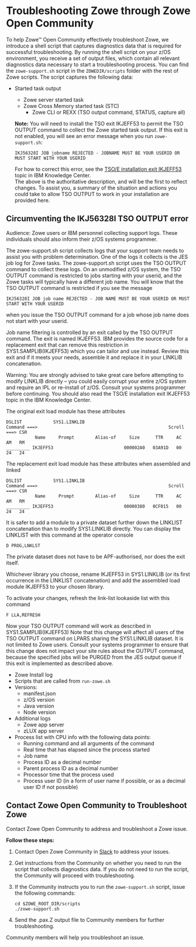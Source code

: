 # Troubleshooting Zowe through Zowe Open Community

To help Zowe&trade; Open Community effectively troubleshoot Zowe, we introduce a shell script that captures diagnostics data that is required for successful troubleshooting. By running the shell script on your z/OS environment, you receive a set of output files, which contain all relevant diagnostics data necessary to start a troubleshooting process. You can find the `zowe-support.sh` script in the `ZOWEDIR/scripts` folder with the rest of Zowe scripts. The script captures the following data:

 - Started task output
    - Zowe server started task
    - Zowe Cross Memory started task (STC)
        - Zowe CLI or REXX (TSO output command, STATUS, capture all)
    
    **Note:** You will need to install the TSO exit IKJEFF53 to permit the TSO OUTPUT command to collect the Zowe started task output.  If this exit is not enabled, you will see an error message when you run `zowe-support.sh`:
    
     ```
    IKJ56328I JOB jobname REJECTED - JOBNAME MUST BE YOUR USERID OR MUST START WITH YOUR USERID
    ```
    For how to correct this error, see the [TSO/E installation exit IKJEFF53](https://www.ibm.com/support/knowledgecenter/SSLTBW_2.2.0/com.ibm.zos.v2r2.e0ze100/ikjeff53.htm) topic in IBM Knowledge Center.  
    The above is the authoritative description, and will be the first to reflect changes.  To assist you, a summary of the situation and actions you could take to allow TSO OUTPUT to work in your installation are provided here.
    
## Circumventing the IKJ56328I TSO OUTPUT error

Audience: Zowe users or IBM personnel collecting support logs.  These individuals should also inform their z/OS systems programmer.  

The zowe-support.sh script collects logs that your support team needs to assist you with problem determination.  One of the logs it collects is the JES job log for Zowe tasks.  The zowe-support.sh script uses the TSO OUTPUT command to collect these logs.  On an unmodified z/OS system, the TSO OUTPUT command is restricted to jobs starting with your userid, and the Zowe tasks will typically have a different job name.  You will know that the TSO OUTPUT command is restricted if you see the message 

```
IKJ56328I JOB job name REJECTED - JOB NAME MUST BE YOUR USERID OR MUST START WITH YOUR USERID
```
when you issue the TSO OUTPUT command for a job whose job name does not start with your userid.   

Job name filtering is controlled by an exit called by the TSO OUTPUT command.  The exit is named IKJEFF53.  IBM provides the source code for a replacement exit that can remove this restriction in SYS1.SAMPLIB(IKJEFF53) which you can tailor and use instead.  Review this exit and if it meets your needs, assemble it and replace it in your LINKLIB concatenation.  

Warning:  You are strongly advised to take great care before attempting to modify LINKLIB directly – you could easily corrupt your entire z/OS system and require an IPL or re-install of z/OS.  Consult your systems programmer before continuing.  You should also read the TSO/E installation exit IKJEFF53 topic in the IBM Knowledge Center.  

The original exit load module has these attributes
```
DSLIST            SYS1.LINKLIB                          
Command ===>                                                  Scroll ===> CSR 
           Name     Prompt        Alias-of     Size      TTR     AC   AM   RM 
_________ IKJEFF53                           000002A0   03A91D   00    24   24 
```
The replacement exit load module has these attributes when assembled and linked
```
DSLIST            SYS1.LINKLIB                          
Command ===>                                                  Scroll ===> CSR 
           Name     Prompt        Alias-of     Size      TTR     AC   AM   RM 
_________ IKJEFF53                           00000380   0CF015   00    24   24 
```
It is safer to add a module to a private dataset further down the LINKLIST concatenation than to modify SYS1.LINKLIB directly.  You can display the LINKLIST with this command at the operator console
```
D PROG,LNKLST
```
The private dataset does not have to be APF-authorised, nor does the exit itself.


Whichever library you choose, rename IKJEFF53 in SYS1.LINKLIB  (or its first occurrence in the LINKLIST concatenation) and add the assembled load module IKJEFF53 to your chosen library.  

To activate your changes, refresh the link-list lookaside list with this command
```
F LLA,REFRESH    
``` 
Now your TSO OUTPUT command will work as described in SYS1.SAMPLIB(IKJEFF53) 
Note that this change will affect all users of the TSO OUTPUT command on LPARS sharing the SYS1.LINKLIB dataset.  It is not limited to Zowe users.  Consult your systems programmer to ensure that this change does not impact your site rules about the OUTPUT command, because the specified jobs will be PURGED from the JES output queue if this exit is implemented as described above.  

    
    

- Zowe Install log
- Scripts that are called from `run-zowe.sh`
 - Versions:
    - manifest.json
    - z/OS version
    - Java version
    - Node version
 - Additional logs
    - Zowe app server 
    - zLUX app server
 - Process list with CPU info with the following data points: 
   - Running command and all arguments of the command
   - Real time that has elapsed since the process started
   - Job name
   - Process ID as a decimal number
   - Parent process ID as a decimal number
   - Processor time that the process used
   - Process user ID (in a form of user name if possible, or as a decimal user ID if not possible)

## Contact Zowe Open Community to Troubleshoot Zowe

Contact Zowe Open Community to address and troubleshoot a Zowe issue.

**Follow these steps:**

1. Contact Open Zowe Community in [Slack](https://app.slack.com/client/T1BAJVCTY/C1BAK03LN) to address your issues.

2. Get instructions from the Community on whether you need to run the  script that collects diagnostics data. If you do not need to run the script, the Community will proceed with troubleshooting.

3. If the Community instructs you to run the `zowe-support.sh` script, issue the following commands:
   ```
   cd $ZOWE_ROOT_DIR/scripts
   ./zowe-support.sh
   ```
4. Send the .pax.Z output file to Community members for further troubleshooting.

Community members will help you troubleshoot an issue.
